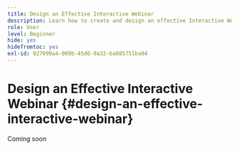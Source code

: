 ```yaml
---
title: Design an Effective Interactive Webinar
description: Learn how to create and design an effective Interactive Webinar
role: User
level: Beginner
hide: yes
hidefromtoc: yes
exl-id: 927099a4-009b-45d6-9a32-ba685751ba04
---
```

# Design an Effective Interactive Webinar {#design-an-effective-interactive-webinar}

Coming soon
